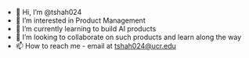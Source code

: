 - 👋 Hi, I’m @tshah024
- 👀 I’m interested in Product Management
- 🌱 I’m currently learning to build AI products
- 💞️ I’m looking to collaborate on such products and learn along the way
- 📫 How to reach me - email at tshah024@ucr.edu

<!---
tshah024/tshah024 is a ✨ special ✨ repository because its `README.md` (this file) appears on your GitHub profile.
You can click the Preview link to take a look at your changes.
--->
